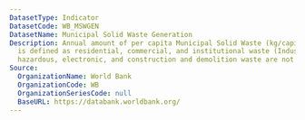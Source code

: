 ```yaml
---
DatasetType: Indicator
DatasetCode: WB_MSWGEN
DatasetName: Municipal Solid Waste Generation
Description: Annual amount of per capita Municipal Solid Waste (kg/capita/year), which
  is defined as residential, commercial, and institutional waste (Industrial, medical,
  hazardous, electronic, and construction and demolition waste are not included).
Source:
  OrganizationName: World Bank
  OrganizationCode: WB
  OrganizationSeriesCode: null
  BaseURL: https://databank.worldbank.org/
---
```


